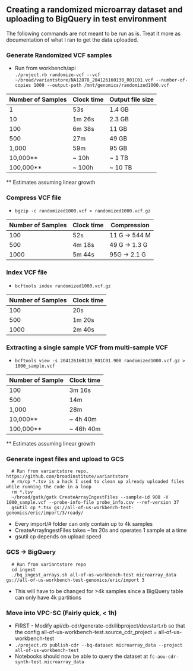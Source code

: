 ## Creating a randomized microarray dataset and uploading to BigQuery in test environment
The following commands are not meant to be run as is. Treat it more as documentation of what I ran to get the data uploaded.

### Generate Randomized VCF samples
- Run from workbench/api  
`./project.rb randomize-vcf --vcf ~/broad/variantstore/NA12878_204126160130_R01C01.vcf --number-of-copies 1000 --output-path /mnt/genomics/randomized1000.vcf`

| Number of Samples | Clock time | Output file size |
| ----------------  | ---------- | ---------------- |
|1 | 53s | 1.4 GB |
|10|1m 26s|2.3 GB|
|100|6m 38s| 11 GB|
|500|27m|49 GB|
|1,000|59m|95 GB|
|10,000**|~ 10h|~ 1 TB|
|100,000**|~ 100h|~ 10 TB|
** Estimates assuming linear growth

### Compress VCF file 
- `bgzip -c randomized1000.vcf > randomized1000.vcf.gz`

| Number of Samples | Clock time | Compression |
| ----------------- | ---------- | ----------- |
|100|52s|11 G -> 544 M|
|500|4m 18s|49 G -> 1.3 G|
|1000|5m 44s|95G -> 2.1 G|

### Index VCF file
- `bcftools index randomized1000.vcf.gz`

| Number of Samples | Clock time |
| ----------------- | ---------- |
|100|20s|
|500|1m 20s|
|1000|2m 40s|

### Extracting a single sample VCF from multi-sample VCF
- `bcftools view -s 204126160130_R01C01.908 randomized1000.vcf.gz > 1000_sample.vcf`

| Number of Sample | Clock time |
| ---------------  | ---------- |
|100|3m 16s|
|500|14m|
|1,000|28m|
|10,000**|~ 4h 40m|
|100,000**|~ 46h 40m|
** Estimates assuming linear growth

### Generate ingest files and upload to GCS
```
  # Run from variantstore repo, https://github.com/broadinstitute/variantstore
  # rm/cp *.tsv is a hack I used to clean up already uploaded files while running the code in a loop
  rm *.tsv
  ~/broad/gatk/gatk CreateArrayIngestFiles --sample-id 908 -V 1000_sample.vcf --probe-info-file probe_info.csv --ref-version 37
  gsutil cp *.tsv gs://all-of-us-workbench-test-genomics/eric/import/3/ready/
```
- Every import/# folder can only contain up to 4k samples
- CreateArrayIngestFiles takes ~1m 20s and operates 1 sample at a time
- gsutil cp depends on upload speed


### GCS -> BigQuery 
```
  # Run from variantstore repo
  cd ingest
  ./bq_ingest_arrays.sh all-of-us-workbench-test microarray_data gs://all-of-us-workbench-test-genomics/eric/import 3
```
- This will have to be changed for >4k samples since a BigQuery table can only have 4k partitions

### Move into VPC-SC (Fairly quick, < 1h)
- FIRST - Modify api/db-cdr/generate-cdr/libproject/devstart.rb so that the config all-of-us-workbench-test.source_cdr_project = all-of-us-workbench-test
- `./project.rb publish-cdr --bq-dataset microarray_data --project all-of-us-workbench-test`
- Notebooks should now be able to query the dataset at `fc-aou-cdr-synth-test.microarray_data`
